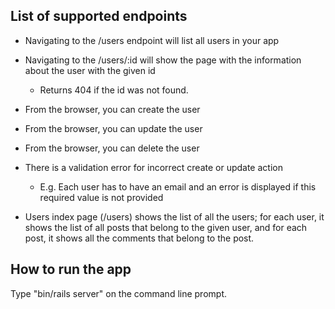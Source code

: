 ## List of supported endpoints
* Navigating to the /users endpoint will list all users in your app

* Navigating to the /users/:id will show the page with the information about the user with the given id

  * Returns 404 if the id was not found.
* From the browser, you can create the user

* From the browser, you can update the user

* From the browser, you can delete the user

* There is a validation error for incorrect create or update action

  * E.g. Each user has to have an email and an error is displayed if this required value is not provided
* Users index page (/users) shows the list of all the users; for each user, it shows the list of all posts that belong to the given user, and for each post, it shows all the comments that belong to the post.

## How to run the app
Type "bin/rails server" on the command line prompt.
